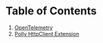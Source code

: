 # Table of Contents
1. [OpenTelemetry](/NetKit.OpenTelemetry/README.md)
2. [Polly HttpClient Extension](/NetKit.HttpClient.Extension/README.md)